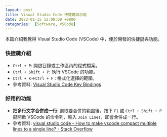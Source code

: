 ```yaml
---
layout: post
title: Visual Studio Code 快捷鍵與功能
date: 2022-01-15 12:00:00 +0800
categories:  [Software, VSCode]
--- 
```


本篇介紹我覺得 Visual Studio Code (VSCode) 中，便於開發的快捷鍵與功能。

### 快捷鍵介紹

- `Ctrl + P`: 開啟目錄或工作區內的程式檔案。
- `Ctrl + Shift + P`: 執行 VSCode 的功能。
- `Ctrl + K`->`Ctrl + F` : 格式化選擇的範圍。
- 參考資料: [Visual Studio Code Key Bindings](https://code.visualstudio.com/docs/getstarted/keybindings)

### 好用的功能

- **把多行文字合併成一行**: 選取要合併的範圍後，按下 `F1` 或 `Ctrl + Shift + P` 鍵開啟 VSCode 的命令列，輸入 `Join Lines`，即會合併成一行。
- 參考資料: [visual studio code - How to make vscode compact multiple lines to a single line? - Stack Overflow](https://stackoverflow.com/questions/45204617/how-to-make-vscode-compact-multiple-lines-to-a-single-line)